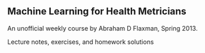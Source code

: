 Machine Learning for Health Metricians
--------------------------------------

An unofficial weekly course by Abraham D Flaxman, Spring 2013.


Lecture notes, exercises, and homework solutions
